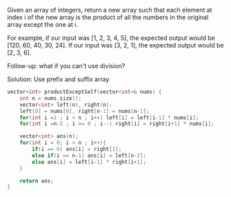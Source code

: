 Given an array of integers, return a new array such that each element at index i of the new array is the product of all the numbers in the original array except the one at i.

For example, if our input was [1, 2, 3, 4, 5], the expected output would be [120, 60, 40, 30, 24]. If our input was [3, 2, 1], the expected output would be [2, 3, 6].

Follow-up: what if you can't use division?

Solution:
Use prefix and suffix array

```c++
vector<int> productExceptSelf(vector<int>& nums) {
    int n = nums.size();
    vector<int> left(n), right(n);
    left[0] = nums[0], right[n-1] = nums[n-1];
    for(int i =1 ; i < n ; i++) left[i] = left[i-1] * nums[i];
    for(int i =n-2 ; i >= 0 ; i--) right[i] = right[i+1] * nums[i];

    vector<int> ans(n);
    for(int i = 0; i < n ; i++){
        if(i == 0) ans[i] = right[1];
        else if(i == n-1) ans[i] = left[n-2];
        else ans[i] = left[i-1] * right[i+1];
    }

    return ans;
}
```
